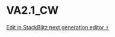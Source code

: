 # VA2.1_CW

[Edit in StackBlitz next generation editor ⚡️](https://stackblitz.com/~/github.com/sanjayxzz/VA2.1_CW)